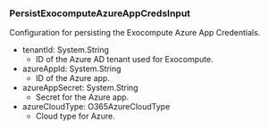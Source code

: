 ### PersistExocomputeAzureAppCredsInput
Configuration for persisting the Exocompute Azure App Credentials.

- tenantId: System.String
  - ID of the Azure AD tenant used for Exocompute.
- azureAppId: System.String
  - ID of the Azure app.
- azureAppSecret: System.String
  - Secret for the Azure app.
- azureCloudType: O365AzureCloudType
  - Cloud type for Azure.
